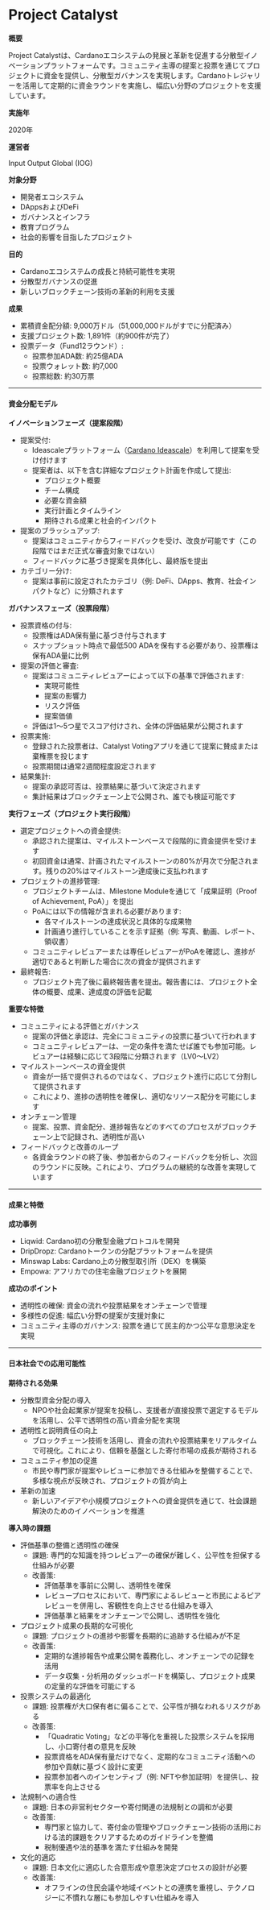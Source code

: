 # Project Catalyst

**概要**

Project Catalystは、Cardanoエコシステムの発展と革新を促進する分散型イノベーションプラットフォームです。コミュニティ主導の提案と投票を通じてプロジェクトに資金を提供し、分散型ガバナンスを実現します。Cardanoトレジャリーを活用して定期的に資金ラウンドを実施し、幅広い分野のプロジェクトを支援しています。

**実施年**

2020年

**運営者**

Input Output Global (IOG)

**対象分野**

* 開発者エコシステム
* DAppsおよびDeFi
* ガバナンスとインフラ
* 教育プログラム
* 社会的影響を目指したプロジェクト

**目的**

* Cardanoエコシステムの成長と持続可能性を実現
* 分散型ガバナンスの促進
* 新しいブロックチェーン技術の革新的利用を支援

**成果**

* 累積資金配分額: 9,000万ドル（51,000,000ドルがすでに分配済み）
* 支援プロジェクト数: 1,891件（約900件が完了）
* 投票データ（Fund12ラウンド）:
  * 投票参加ADA数: 約25億ADA
  * 投票ウォレット数: 約7,000
  * 投票総数: 約30万票

***

#### 資金分配モデル

**イノベーションフェーズ（提案段階）**

* 提案受付:
  * Ideascaleプラットフォーム（[Cardano Ideascale](https://cardano.ideascale.com/)）を利用して提案を受け付けます
  * 提案者は、以下を含む詳細なプロジェクト計画を作成して提出:
    * プロジェクト概要
    * チーム構成
    * 必要な資金額
    * 実行計画とタイムライン
    * 期待される成果と社会的インパクト
* 提案のブラッシュアップ:
  * 提案はコミュニティからフィードバックを受け、改良が可能です（この段階ではまだ正式な審査対象ではない）
  * フィードバックに基づき提案を具体化し、最終版を提出
* カテゴリー分け:
  * 提案は事前に設定されたカテゴリ（例: DeFi、DApps、教育、社会インパクトなど）に分類されます

**ガバナンスフェーズ（投票段階）**

* 投票資格の付与:
  * 投票権はADA保有量に基づき付与されます
  * スナップショット時点で最低500 ADAを保有する必要があり、投票権は保有ADA量に比例
* 提案の評価と審査:
  * 提案はコミュニティレビュアーによって以下の基準で評価されます:
    * 実現可能性
    * 提案の影響力
    * リスク評価
    * 提案価値
  * 評価は1～5つ星でスコア付けされ、全体の評価結果が公開されます
* 投票実施:
  * 登録された投票者は、Catalyst Votingアプリを通じて提案に賛成または棄権票を投じます
  * 投票期間は通常2週間程度設定されます
* 結果集計:
  * 提案の承認可否は、投票結果に基づいて決定されます
  * 集計結果はブロックチェーン上で公開され、誰でも検証可能です

**実行フェーズ（プロジェクト実行段階）**

* 選定プロジェクトへの資金提供:
  * 承認された提案は、マイルストーンベースで段階的に資金提供を受けます
  * 初回資金は通常、計画されたマイルストーンの80%が月次で分配されます。残りの20%はマイルストーン達成後に支払われます
* プロジェクトの進捗管理:
  * プロジェクトチームは、Milestone Moduleを通じて「成果証明（Proof of Achievement, PoA）」を提出
  * PoAには以下の情報が含まれる必要があります:
    * 各マイルストーンの達成状況と具体的な成果物
    * 計画通り進行していることを示す証拠（例: 写真、動画、レポート、領収書）
  * コミュニティレビュアーまたは専任レビュアーがPoAを確認し、進捗が適切であると判断した場合に次の資金が提供されます
* 最終報告:
  * プロジェクト完了後に最終報告書を提出。報告書には、プロジェクト全体の概要、成果、達成度の評価を記載

**重要な特徴**

* コミュニティによる評価とガバナンス
  * 提案の評価と承認は、完全にコミュニティの投票に基づいて行われます
  * コミュニティレビュアーは、一定の条件を満たせば誰でも参加可能。レビュアーは経験に応じて3段階に分類されます（LV0～LV2）
* マイルストーンベースの資金提供
  * 資金が一括で提供されるのではなく、プロジェクト進行に応じて分割して提供されます
  * これにより、進捗の透明性を確保し、適切なリソース配分を可能にします
* オンチェーン管理
  * 提案、投票、資金配分、進捗報告などのすべてのプロセスがブロックチェーン上で記録され、透明性が高い
* フィードバックと改善のループ
  * 各資金ラウンドの終了後、参加者からのフィードバックを分析し、次回のラウンドに反映。これにより、プログラムの継続的な改善を実現しています

***

#### 成果と特徴

**成功事例**

* Liqwid: Cardano初の分散型金融プロトコルを開発
* DripDropz: Cardanoトークンの分配プラットフォームを提供
* Minswap Labs: Cardano上の分散型取引所（DEX）を構築
* Empowa: アフリカでの住宅金融プロジェクトを展開

**成功のポイント**

* 透明性の確保: 資金の流れや投票結果をオンチェーンで管理
* 多様性の促進: 幅広い分野の提案が支援対象に
* コミュニティ主導のガバナンス: 投票を通じて民主的かつ公平な意思決定を実現

***

#### 日本社会での応用可能性

**期待される効果**

* 分散型資金分配の導入
  * NPOや社会起業家が提案を投稿し、支援者が直接投票で選定するモデルを活用し、公平で透明性の高い資金分配を実現
* 透明性と説明責任の向上
  * ブロックチェーン技術を活用し、資金の流れや投票結果をリアルタイムで可視化。これにより、信頼を基盤とした寄付市場の成長が期待される
* コミュニティ参加の促進
  * 市民や専門家が提案やレビューに参加できる仕組みを整備することで、多様な視点が反映され、プロジェクトの質が向上
* 革新の加速
  * 新しいアイデアや小規模プロジェクトへの資金提供を通じて、社会課題解決のためのイノベーションを推進

**導入時の課題**

* 評価基準の整備と透明性の確保
  * 課題: 専門的な知識を持つレビュアーの確保が難しく、公平性を担保する仕組みが必要
  * 改善策:
    * 評価基準を事前に公開し、透明性を確保
    * レビュープロセスにおいて、専門家によるレビューと市民によるピアレビューを併用し、客観性を向上させる仕組みを導入
    * 評価基準と結果をオンチェーンで公開し、透明性を強化
* プロジェクト成果の長期的な可視化
  * 課題: プロジェクトの進捗や影響を長期的に追跡する仕組みが不足
  * 改善策:
    * 定期的な進捗報告や成果公開を義務化し、オンチェーンでの記録を活用
    * データ収集・分析用のダッシュボードを構築し、プロジェクト成果の定量的な評価を可能にする
* 投票システムの最適化
  * 課題: 投票権が大口保有者に偏ることで、公平性が損なわれるリスクがある
  * 改善策:
    * 「Quadratic Voting」などの平等化を重視した投票システムを採用し、小口寄付者の意見を反映
    * 投票資格をADA保有量だけでなく、定期的なコミュニティ活動への参加や貢献に基づく設計に変更
    * 投票参加者へのインセンティブ（例: NFTや参加証明）を提供し、投票率を向上させる
* 法規制への適合性
  * 課題: 日本の非営利セクターや寄付関連の法規制との調和が必要
  * 改善策:
    * 専門家と協力して、寄付金の管理やブロックチェーン技術の活用における法的課題をクリアするためのガイドラインを整備
    * 税制優遇や法的基準を満たす仕組みを開発
* 文化的適応
  * 課題: 日本文化に適応した合意形成や意思決定プロセスの設計が必要
  * 改善策:
    * オフラインの住民会議や地域イベントとの連携を重視し、テクノロジーに不慣れな層にも参加しやすい仕組みを導入
